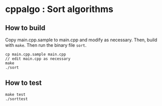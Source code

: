 # cppalgo : Sort algorithms

## How to build

Copy main.cpp.sample to main.cpp and modify as necessary. Then, build with `make`. Then run the binary file `sort`.

    cp main.cpp.sample main.cpp
    // edit main.cpp as necessary
    make
    ./sort

## How to test

    make test
    ./sorttest

